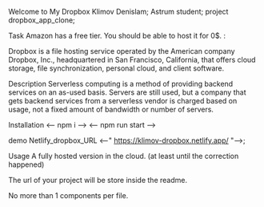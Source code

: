 Welcome to My Dropbox
Klimov Denislam; 
Astrum student;
 project dropbox_app_clone;

Task
Amazon has a free tier. You should be able to host it for 0$. :

Dropbox is a file hosting service operated by the American company Dropbox, Inc., headquartered in San Francisco, California, that offers cloud storage, file synchronization, personal cloud, and client software.

Description
Serverless computing is a method of providing backend services on an as-used basis. Servers are still used, but a company that gets backend services from a serverless vendor is charged based on usage, not a fixed amount of bandwidth or number of servers.

Installation
<-- npm i --> 
<-- npm run start -->

demo
Netlify_dropbox_URL <--" https://klimov-dropbox.netlify.app/  "-->;

Usage
A fully hosted version in the cloud. (at least until the correction happened)

The url of your project will be store inside the readme.

No more than 1 components per file.
